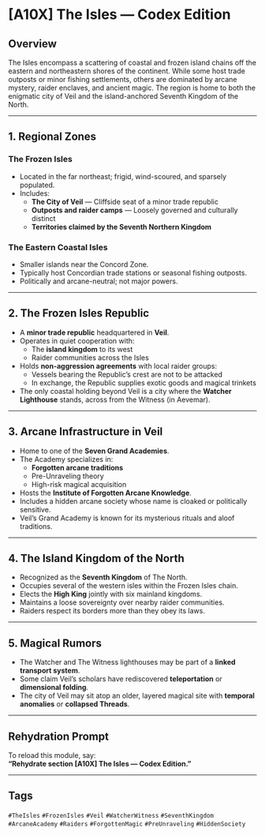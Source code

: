 # [A10X] The Isles — Codex Edition

## Overview

The Isles encompass a scattering of coastal and frozen island chains off the eastern and northeastern shores of the continent. While some host trade outposts or minor fishing settlements, others are dominated by arcane mystery, raider enclaves, and ancient magic. The region is home to both the enigmatic city of Veil and the island-anchored Seventh Kingdom of the North.

---

## 1. Regional Zones

### The Frozen Isles
- Located in the far northeast; frigid, wind-scoured, and sparsely populated.
- Includes:
  - **The City of Veil** — Cliffside seat of a minor trade republic
  - **Outposts and raider camps** — Loosely governed and culturally distinct
  - **Territories claimed by the Seventh Northern Kingdom**

### The Eastern Coastal Isles
- Smaller islands near the Concord Zone.
- Typically host Concordian trade stations or seasonal fishing outposts.
- Politically and arcane-neutral; not major powers.

---

## 2. The Frozen Isles Republic

- A **minor trade republic** headquartered in **Veil**.
- Operates in quiet cooperation with:
  - The **island kingdom** to its west
  - Raider communities across the Isles
- Holds **non-aggression agreements** with local raider groups:
  - Vessels bearing the Republic’s crest are not to be attacked
  - In exchange, the Republic supplies exotic goods and magical trinkets
- The only coastal holding beyond Veil is a city where the **Watcher Lighthouse** stands, across from the Witness (in Aevemar).

---

## 3. Arcane Infrastructure in Veil

- Home to one of the **Seven Grand Academies**.
- The Academy specializes in:
  - **Forgotten arcane traditions**
  - Pre-Unraveling theory
  - High-risk magical acquisition
- Hosts the **Institute of Forgotten Arcane Knowledge**.
- Includes a hidden arcane society whose name is cloaked or politically sensitive.
- Veil’s Grand Academy is known for its mysterious rituals and aloof traditions.

---

## 4. The Island Kingdom of the North

- Recognized as the **Seventh Kingdom** of The North.
- Occupies several of the western isles within the Frozen Isles chain.
- Elects the **High King** jointly with six mainland kingdoms.
- Maintains a loose sovereignty over nearby raider communities.
- Raiders respect its borders more than they obey its laws.

---

## 5. Magical Rumors

- The Watcher and The Witness lighthouses may be part of a **linked transport system**.
- Some claim Veil’s scholars have rediscovered **teleportation** or **dimensional folding**.
- The city of Veil may sit atop an older, layered magical site with **temporal anomalies** or **collapsed Threads**.

---

## Rehydration Prompt

To reload this module, say:  
**“Rehydrate section [A10X] The Isles — Codex Edition.”**

---

## Tags  
`#TheIsles` `#FrozenIsles` `#Veil` `#WatcherWitness` `#SeventhKingdom` `#ArcaneAcademy` `#Raiders` `#ForgottenMagic` `#PreUnraveling` `#HiddenSociety`